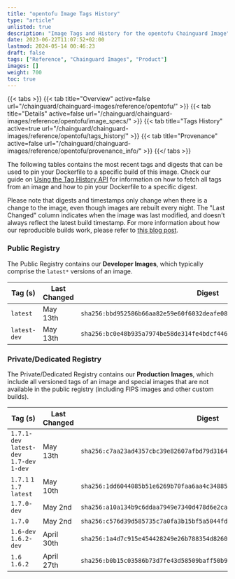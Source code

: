 ```yaml
---
title: "opentofu Image Tags History"
type: "article"
unlisted: true
description: "Image Tags and History for the opentofu Chainguard Image"
date: 2023-06-22T11:07:52+02:00
lastmod: 2024-05-14 00:46:23
draft: false
tags: ["Reference", "Chainguard Images", "Product"]
images: []
weight: 700
toc: true
---
```


{{< tabs >}}
{{< tab title="Overview" active=false url="/chainguard/chainguard-images/reference/opentofu/" >}}
{{< tab title="Details" active=false url="/chainguard/chainguard-images/reference/opentofu/image_specs/" >}}
{{< tab title="Tags History" active=true url="/chainguard/chainguard-images/reference/opentofu/tags_history/" >}}
{{< tab title="Provenance" active=false url="/chainguard/chainguard-images/reference/opentofu/provenance_info/" >}}
{{</ tabs >}}

The following tables contains the most recent tags and digests that can be used to pin your Dockerfile to a specific build of this image. Check our guide on [Using the Tag History API](/chainguard/chainguard-images/using-the-tag-history-api/) for information on how to fetch all tags from an image and how to pin your Dockerfile to a specific digest.

Please note that digests and timestamps only change when there is a change to the image, even though images are rebuilt every night. The "Last Changed" column indicates when the image was last modified, and doesn't always reflect the latest build timestamp. For more information about how our reproducible builds work, please refer to [this blog post](https://www.chainguard.dev/unchained/reproducing-chainguards-reproducible-image-builds).

### Public Registry
The Public Registry contains our **Developer Images**, which typically comprise the `latest*` versions of an image.

| Tag (s)       | Last Changed | Digest                                                                    |
|---------------|--------------|---------------------------------------------------------------------------|
|  `latest`     | May 13th     | `sha256:bbd952586b66aa82e59e60f6032deafe080da126575eb022934fee64e5e272dd` |
|  `latest-dev` | May 13th     | `sha256:bc0e48b935a7974be58de314fe4bdcf446035d1aedfc0426654e582434df6880` |


### Private/Dedicated Registry
The Private/Dedicated Registry contains our **Production Images**, which include all versioned tags of an image and special images that are not available in the public registry (including FIPS images and other custom builds).

| Tag (s)                                     | Last Changed | Digest                                                                    |
|---------------------------------------------|--------------|---------------------------------------------------------------------------|
|  `1.7.1-dev` `latest-dev` `1.7-dev` `1-dev` | May 13th     | `sha256:c7aa23ad4357cbc39e82607afbd79d31648d5f4f1c06f193de2e3181caf6e04e` |
|  `1.7.1` `1` `1.7` `latest`                 | May 10th     | `sha256:1dd6044085b51e6269b70faa6aa4c348852262c0e53fb3d8a5ab8f7c53fe2f5b` |
|  `1.7.0-dev`                                | May 2nd      | `sha256:a10a134b9c6ddaa7949e7340d478d6e2cafe32c1590824115c19c3755328d2a3` |
|  `1.7.0`                                    | May 2nd      | `sha256:c576d39d585735c7a0fa3b15bf5a5044fd028df6b1385b76f7a44d041ae1c9f4` |
|  `1.6-dev` `1.6.2-dev`                      | April 30th   | `sha256:1a4d7c915e454428249e26b788354d8260f3db94db0894b857656c884af8d47f` |
|  `1.6` `1.6.2`                              | April 27th   | `sha256:b0b15c03586b73d7fe43d58509baff50b98acd663cc8f7c92e140c52a25bb869` |

